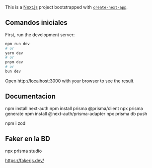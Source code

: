 This is a [Next.js](https://nextjs.org) project bootstrapped with [`create-next-app`](https://nextjs.org/docs/app/api-reference/cli/create-next-app).

## Comandos iniciales

First, run the development server:

```bash
npm run dev
# or
yarn dev
# or
pnpm dev
# or
bun dev
```

Open [http://localhost:3000](http://localhost:3000) with your browser to see the result.

## Documentacion

npm install next-auth
npm install prisma @prisma/client
npx prisma generate
npm install @next-auth/prisma-adapter
npx prisma db push

npm i zod

## Faker en la BD
npx prisma studio

https://fakerjs.dev/